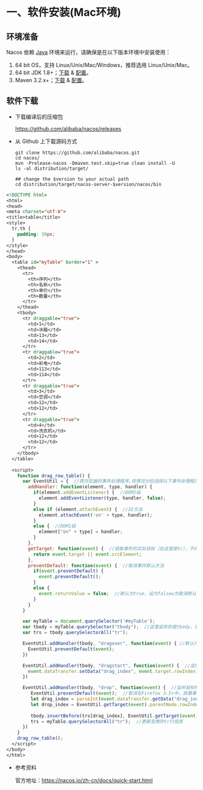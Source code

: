 

# 一、软件安装(Mac环境)

## 环境准备

Nacos 依赖 [Java](https://docs.oracle.com/cd/E19182-01/820-7851/inst_cli_jdk_javahome_t/) 环境来运行，请确保是在以下版本环境中安装使用：

1. 64 bit OS，支持 Linux/Unix/Mac/Windows，推荐选用 Linux/Unix/Mac。
2. 64 bit JDK 1.8+；[下载](http://www.oracle.com/technetwork/java/javase/downloads/jdk8-downloads-2133151.html) & [配置](https://docs.oracle.com/cd/E19182-01/820-7851/inst_cli_jdk_javahome_t/)。
3. Maven 3.2.x+；[下载](https://maven.apache.org/download.cgi) & [配置](https://maven.apache.org/settings.html)。

## 软件下载

- 下载编译后的压缩包

  https://github.com/alibaba/nacos/releases

- 从 Github 上下载源码方式

  ```shell
  git clone https://github.com/alibaba/nacos.git
  cd nacos/
  mvn -Prelease-nacos -Dmaven.test.skip=true clean install -U  
  ls -al distribution/target/
  
  ## change the $version to your actual path
  cd distribution/target/nacos-server-$version/nacos/bin
  ```






```jsp
<!DOCTYPE html>
<html>
<head>
<meta charset="utf-8">
<title>table</title>
<style>
  tr,th {
    padding: 30px;
  }
</style>
</head>
<body>
  <table id="myTable" border="1" >
    <thead>
      <tr>
        <th>序列</th>
        <th>名称</th>
        <th>单价</th>
        <th>数量</th>
      </tr>
    </thead>
    <tbody>
      <tr draggable="true">
        <td>1</td>
        <td>冰箱</td>
        <td>13</td>
        <td>14</td>
      </tr>
      <tr draggable="true">
        <td>2</td>
        <td>彩电</td>
        <td>113</td>
        <td>114</td>
      </tr>
      <tr draggable="true">
        <td>3</td>
        <td>空调</td>
        <td>12</td>
        <td>12</td>
      </tr>
      <tr draggable="true">
        <td>4</td>
        <td>洗衣机</td>
        <td>12</td>
        <td>12</td>
      </tr>
    </tbody>
  </table>
  
  <script>
    function drag_row_table() {
      var EventUtil = {  //跨浏览器的事件处理程序,视情况分别选择以下事件处理程序
        addHandler: function(element, type, handler) {
          if(element.addEventListener) {  //DOM2级
            element.addEventListener(type, handler, false);
          }
          else if (element.attachEvent) {  //IE方法
            element.attachEvent('on' + type, handler);
          }
          else {  //DOM1级
            element["on" + type] = handler;
          }
        },
        getTarget: function(event) {  //获取事件的实际目标（在这里是tr），不同于event.currentTarget和this指向的是绑定事件处理程序的目标，（tbody）
          return event.target || event.srcElement;
        },
        preventDefault: function(event) {  //取消事件默认方法
          if(event.preventDefault) {  
            event.preventDefault();
          }
          else {
            event.returnValue = false;  //默认为true，设为falsew为取消默认行为。
          }
        }
      }

      var myTable = document.querySelector('#myTable');
      var tbody = myTable.querySelector("tbody");  //这里监听的是tbody，而不是tr。目的是利用事件冒泡，减少监听的元素个数，提高性能
      var trs = tbody.querySelectorAll("tr");  

      EventUtil.addHandler(tbody, "dragover", function(event) { //默认元素不可放置，这里取消默认，将放置目标修改为可放置的
        EventUtil.preventDefault(event);  
      })

      EventUtil.addHandler(tbody, "dragstart", function(event) {  //监听点击的拖动的元素
      	event.dataTransfer.setData("drag_index", event.target.rowIndex); //将被拖元素的信息，传给放置位置
      })

      EventUtil.addHandler(tbody, "drop", function(event) {  //监听鼠标移动到可放置的放置目标上，松开鼠标的事件
	     EventUtil.preventDefault(event);  //取消在Firefox 3.5+中，放置事件的默认行为是打开被放置目标上的URL
	     let drag_index = parseInt(event.dataTransfer.getData("drag_index"));  //获取传过来的被拖元素的信息
	     let drop_index = EventUtil.getTarget(event).parentNode.rowIndex;  //this为当前触发drop的元素，即放置目标的行下标
	
	     tbody.insertBefore(trs[drag_index], EventUtil.getTarget(event).parentNode.nextSibling);   //将被拖元素放到放置目标的兄弟节点上
	     trs = myTable.querySelectorAll("tr");  //更新变换的tr行信息
      })
    }
    drag_row_table();
  </script>
</body>
</html>
```



























- 参考资料

  官方地址：https://nacos.io/zh-cn/docs/quick-start.html

